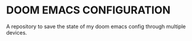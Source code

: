 # DOOM EMACS CONFIGURATION

A repository to save the state of my doom emacs config through multiple devices.
